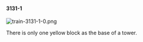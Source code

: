 #### 3131-1
![train-3131-1-0.png](https://github.com/lil-lab/nlvr/raw/master/nlvr/train/images/36/train-3131-1-0.png "train-3131-1-0.png")

There is only one yellow block as the base of a tower.